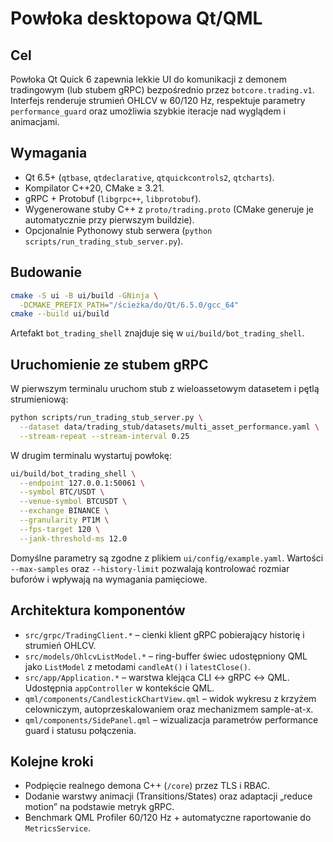 # Powłoka desktopowa Qt/QML

## Cel

Powłoka Qt Quick 6 zapewnia lekkie UI do komunikacji z demonem tradingowym (lub stubem gRPC) bezpośrednio przez `botcore.trading.v1`. Interfejs renderuje strumień OHLCV w 60/120 Hz, respektuje parametry `performance_guard` oraz umożliwia szybkie iteracje nad wyglądem i animacjami.

## Wymagania

* Qt 6.5+ (`qtbase`, `qtdeclarative`, `qtquickcontrols2`, `qtcharts`).
* Kompilator C++20, CMake ≥ 3.21.
* gRPC + Protobuf (`libgrpc++`, `libprotobuf`).
* Wygenerowane stuby C++ z `proto/trading.proto` (CMake generuje je automatycznie przy pierwszym buildzie).
* Opcjonalnie Pythonowy stub serwera (`python scripts/run_trading_stub_server.py`).

## Budowanie

```bash
cmake -S ui -B ui/build -GNinja \
  -DCMAKE_PREFIX_PATH="/ścieżka/do/Qt/6.5.0/gcc_64"
cmake --build ui/build
```

Artefakt `bot_trading_shell` znajduje się w `ui/build/bot_trading_shell`.

## Uruchomienie ze stubem gRPC

W pierwszym terminalu uruchom stub z wieloassetowym datasetem i pętlą strumieniową:

```bash
python scripts/run_trading_stub_server.py \
  --dataset data/trading_stub/datasets/multi_asset_performance.yaml \
  --stream-repeat --stream-interval 0.25
```

W drugim terminalu wystartuj powłokę:

```bash
ui/build/bot_trading_shell \
  --endpoint 127.0.0.1:50061 \
  --symbol BTC/USDT \
  --venue-symbol BTCUSDT \
  --exchange BINANCE \
  --granularity PT1M \
  --fps-target 120 \
  --jank-threshold-ms 12.0
```

Domyślne parametry są zgodne z plikiem `ui/config/example.yaml`. Wartości `--max-samples` oraz `--history-limit` pozwalają kontrolować rozmiar buforów i wpływają na wymagania pamięciowe.

## Architektura komponentów

* `src/grpc/TradingClient.*` – cienki klient gRPC pobierający historię i strumień OHLCV.
* `src/models/OhlcvListModel.*` – ring-buffer świec udostępniony QML jako `ListModel` z metodami `candleAt()` i `latestClose()`.
* `src/app/Application.*` – warstwa klejąca CLI ↔ gRPC ↔ QML. Udostępnia `appController` w kontekście QML.
* `qml/components/CandlestickChartView.qml` – widok wykresu z krzyżem celowniczym, autoprzeskalowaniem oraz mechanizmem sample-at-x.
* `qml/components/SidePanel.qml` – wizualizacja parametrów performance guard i statusu połączenia.

## Kolejne kroki

* Podpięcie realnego demona C++ (`/core`) przez TLS i RBAC.
* Dodanie warstwy animacji (Transitions/States) oraz adaptacji „reduce motion” na podstawie metryk gRPC.
* Benchmark QML Profiler 60/120 Hz + automatyczne raportowanie do `MetricsService`.
